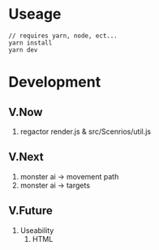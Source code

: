 # Useage

```
// requires yarn, node, ect...
yarn install
yarn dev
```

# Development

## V.Now

1. regactor render.js & src/Scenrios/util.js

## V.Next

1. monster ai -> movement path
1. monster ai -> targets

## V.Future

1. Useability
   1. HTML <title>
   1. create legend for hex tile colors, maker colors
   1. Revist app colors/gameColors
   1. render "paths" in sidebar not as arrays but in correct orientation
   1. next/previous arrows for scenrios
   1. scenerioStepper should have "next" option instead of "finish"
   1. Center SVG grid after evaluating width
   1. Alt Focus Paths: hide/show toggle
   1. gh-pages
1. Extend
   1. bring in more scenrios
   1. write unit tests for scenrios/ai
1. Editability
   1. Attack/Target/Movement make editable
   1. include attack(s) (attack/range/targets) as part of scenrio
   1. display attack/targets/range info
1. Pathfinding
   1. Difficult terrain
   1. Flying monsters
1. scenrio editor
   1. modify display attack/targets/range info
   1. modify monster attributes. ex: flying
   1. add/remove/move monsters and players
   1. add/modify tile overlays
   1. scenrio share link
